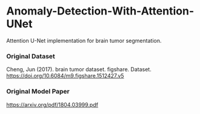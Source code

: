 # Anomaly-Detection-With-Attention-UNet

Attention U-Net implementation for brain tumor segmentation.


### Original Dataset
Cheng, Jun (2017). brain tumor dataset. figshare. Dataset. https://doi.org/10.6084/m9.figshare.1512427.v5


### Original Model Paper
https://arxiv.org/pdf/1804.03999.pdf